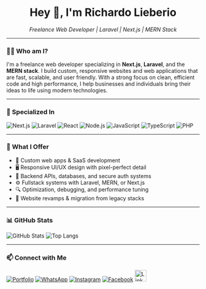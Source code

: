 <h1 align="center">Hey 👋, I'm Richardo Lieberio</h1>
<p align="center"><i>Freelance Web Developer | Laravel | Next.js | MERN Stack</i></p>

---

### 👨‍💻 Who am I?

I'm a freelance web developer specializing in **Next.js**, **Laravel**, and the **MERN stack**. I build custom, responsive websites and web applications that are fast, scalable, and user friendly. With a strong focus on clean, efficient code and high performance, I help businesses and individuals bring their ideas to life using modern technologies.

---

### 🧠 Specialized In

![Next.js](https://img.shields.io/badge/Next.js-000000?style=flat&logo=next.js&logoColor=white)
![Laravel](https://img.shields.io/badge/Laravel-E53935?style=flat&logo=laravel&logoColor=white)
![React](https://img.shields.io/badge/React-20232A?style=flat&logo=react&logoColor=61DAFB)
![Node.js](https://img.shields.io/badge/Node.js-026E00?style=flat&logo=node.js&logoColor=white)
![JavaScript](https://img.shields.io/badge/JavaScript-F7DF1E?style=flat&logo=javascript&logoColor=black)
![TypeScript](https://img.shields.io/badge/TypeScript-007ACC?style=flat&logo=typescript&logoColor=white)
![PHP](https://img.shields.io/badge/PHP-4F5D95?style=flat&logo=php&logoColor=white)

---

### 🚀 What I Offer

- 🧩 Custom web apps & SaaS development
- 🖥️ Responsive UI/UX design with pixel-perfect detail
- 🧠 Backend APIs, databases, and secure auth systems
- ⚙️ Fullstack systems with Laravel, MERN, or Next.js
- 🔍 Optimization, debugging, and performance tuning
- 🔄 Website revamps & migration from legacy stacks

---

### 📊 GitHub Stats

![GitHub Stats](https://github-readme-stats.vercel.app/api?username=RichardoLieberio&show_icons=true&hide_border=false&bg_color=00000000&title_color=9F7AEA&text_color=6B46C1&icon_color=9F7AEA)
![Top Langs](https://github-readme-stats.vercel.app/api/top-langs/?username=RichardoLieberio&layout=compact&hide_border=false&bg_color=00000000&title_color=9F7AEA&text_color=6B46C1&icon_color=9F7AEA)



---

### 📫 Connect with Me

[![Portfolio](https://img.shields.io/badge/Portfolio-%23000000.svg?style=flat&logo=firefox&logoColor=white)](https://www.richardo.xyz)
[![WhatsApp](https://img.shields.io/badge/WhatsApp-25D366?style=flat&logo=whatsapp&logoColor=white)](https://wa.me/6281918981214)
[![Instagram](https://img.shields.io/badge/Instagram-E4405F?style=flat&logo=instagram&logoColor=white)](https://www.instagram.com/richardo.lie?igsh=eTVzbnV1eHhhemh1)
[![Facebook](https://img.shields.io/badge/Facebook-1877F2?style=flat&logo=facebook&logoColor=white)](https://www.facebook.com/share/1BfRJ5cmQZ/)
<a href="https://www.linkedin.com/in/richardo-lieberio-04a262293" target="_blank">
  <img alt="LinkedIn" height="30" src="https://cdn.jsdelivr.net/gh/devicons/devicon/icons/linkedin/linkedin-original.svg" />
</a>

